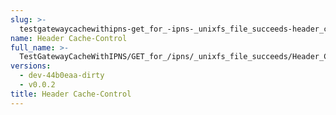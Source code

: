 ```yaml
---
slug: >-
  testgatewaycachewithipns-get_for_-ipns-_unixfs_file_succeeds-header_cache-control
name: Header Cache-Control
full_name: >-
  TestGatewayCacheWithIPNS/GET_for_/ipns/_unixfs_file_succeeds/Header_Cache-Control
versions:
  - dev-44b0eaa-dirty
  - v0.0.2
title: Header Cache-Control
---
```


